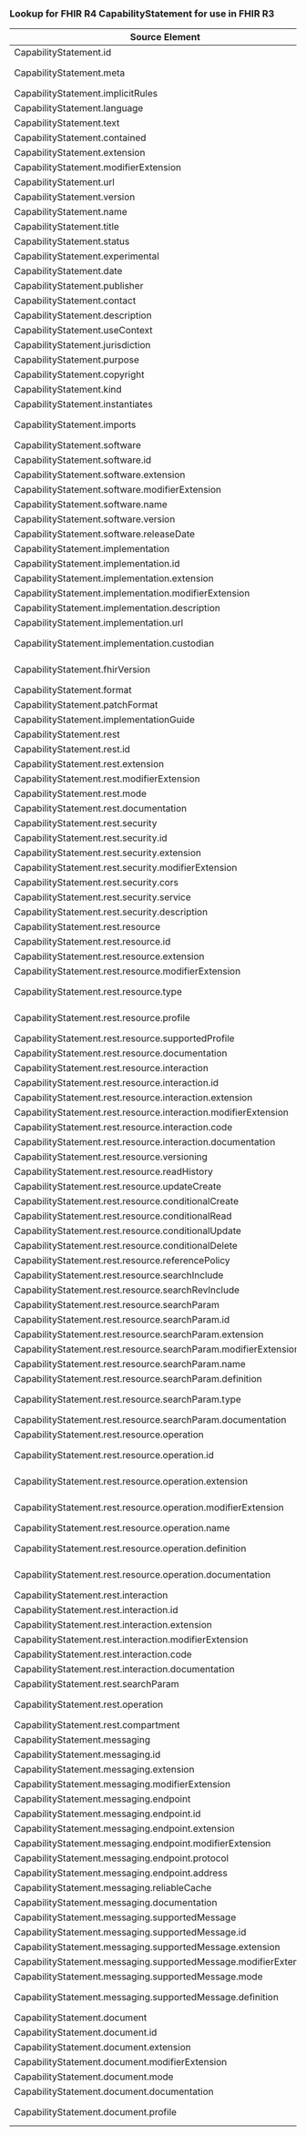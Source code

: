 ### Lookup for FHIR R4 CapabilityStatement for use in FHIR R3

| Source Element | Usage | Target |
| -------------- | ----- | ------ |
| CapabilityStatement.id | UseElementSameName | CapabilityStatement.id |
| CapabilityStatement.meta | UseExtension | http://hl7.org/fhir/4.0/StructureDefinition/extension-CapabilityStatement.meta |
| CapabilityStatement.implicitRules | UseElementSameName | CapabilityStatement.implicitRules |
| CapabilityStatement.language | UseElementSameName | CapabilityStatement.language |
| CapabilityStatement.text | UseElementSameName | CapabilityStatement.text |
| CapabilityStatement.contained | UseElementSameName | CapabilityStatement.contained |
| CapabilityStatement.extension | UseElementSameName | CapabilityStatement.extension |
| CapabilityStatement.modifierExtension | UseElementSameName | CapabilityStatement.modifierExtension |
| CapabilityStatement.url | UseElementSameName | CapabilityStatement.url |
| CapabilityStatement.version | UseElementSameName | CapabilityStatement.version |
| CapabilityStatement.name | UseElementSameName | CapabilityStatement.name |
| CapabilityStatement.title | UseElementSameName | CapabilityStatement.title |
| CapabilityStatement.status | UseElementSameName | CapabilityStatement.status |
| CapabilityStatement.experimental | UseElementSameName | CapabilityStatement.experimental |
| CapabilityStatement.date | UseElementSameName | CapabilityStatement.date |
| CapabilityStatement.publisher | UseElementSameName | CapabilityStatement.publisher |
| CapabilityStatement.contact | UseElementSameName | CapabilityStatement.contact |
| CapabilityStatement.description | UseElementSameName | CapabilityStatement.description |
| CapabilityStatement.useContext | UseElementSameName | CapabilityStatement.useContext |
| CapabilityStatement.jurisdiction | UseElementSameName | CapabilityStatement.jurisdiction |
| CapabilityStatement.purpose | UseElementSameName | CapabilityStatement.purpose |
| CapabilityStatement.copyright | UseElementSameName | CapabilityStatement.copyright |
| CapabilityStatement.kind | UseElementSameName | CapabilityStatement.kind |
| CapabilityStatement.instantiates | UseElementSameName | CapabilityStatement.instantiates |
| CapabilityStatement.imports | UseExtension | http://hl7.org/fhir/4.0/StructureDefinition/extension-CapabilityStatement.imports |
| CapabilityStatement.software | UseElementSameName | CapabilityStatement.software |
| CapabilityStatement.software.id | UseElementSameName | CapabilityStatement.software.id |
| CapabilityStatement.software.extension | UseElementSameName | CapabilityStatement.software.extension |
| CapabilityStatement.software.modifierExtension | UseElementSameName | CapabilityStatement.software.modifierExtension |
| CapabilityStatement.software.name | UseElementSameName | CapabilityStatement.software.name |
| CapabilityStatement.software.version | UseElementSameName | CapabilityStatement.software.version |
| CapabilityStatement.software.releaseDate | UseElementSameName | CapabilityStatement.software.releaseDate |
| CapabilityStatement.implementation | UseElementSameName | CapabilityStatement.implementation |
| CapabilityStatement.implementation.id | UseElementSameName | CapabilityStatement.implementation.id |
| CapabilityStatement.implementation.extension | UseElementSameName | CapabilityStatement.implementation.extension |
| CapabilityStatement.implementation.modifierExtension | UseElementSameName | CapabilityStatement.implementation.modifierExtension |
| CapabilityStatement.implementation.description | UseElementSameName | CapabilityStatement.implementation.description |
| CapabilityStatement.implementation.url | UseElementSameName | CapabilityStatement.implementation.url |
| CapabilityStatement.implementation.custodian | UseExtension | http://hl7.org/fhir/4.0/StructureDefinition/extension-CapabilityStatement.implementation.custodian |
| CapabilityStatement.fhirVersion | UseExtension | http://hl7.org/fhir/4.0/StructureDefinition/extension-CapabilityStatement.fhirVersion |
| CapabilityStatement.format | UseElementSameName | CapabilityStatement.format |
| CapabilityStatement.patchFormat | UseElementSameName | CapabilityStatement.patchFormat |
| CapabilityStatement.implementationGuide | UseElementSameName | CapabilityStatement.implementationGuide |
| CapabilityStatement.rest | UseElementSameName | CapabilityStatement.rest |
| CapabilityStatement.rest.id | UseElementSameName | CapabilityStatement.rest.id |
| CapabilityStatement.rest.extension | UseElementSameName | CapabilityStatement.rest.extension |
| CapabilityStatement.rest.modifierExtension | UseElementSameName | CapabilityStatement.rest.modifierExtension |
| CapabilityStatement.rest.mode | UseElementSameName | CapabilityStatement.rest.mode |
| CapabilityStatement.rest.documentation | UseElementSameName | CapabilityStatement.rest.documentation |
| CapabilityStatement.rest.security | UseElementSameName | CapabilityStatement.rest.security |
| CapabilityStatement.rest.security.id | UseElementSameName | CapabilityStatement.rest.security.id |
| CapabilityStatement.rest.security.extension | UseElementSameName | CapabilityStatement.rest.security.extension |
| CapabilityStatement.rest.security.modifierExtension | UseElementSameName | CapabilityStatement.rest.security.modifierExtension |
| CapabilityStatement.rest.security.cors | UseElementSameName | CapabilityStatement.rest.security.cors |
| CapabilityStatement.rest.security.service | UseElementSameName | CapabilityStatement.rest.security.service |
| CapabilityStatement.rest.security.description | UseElementSameName | CapabilityStatement.rest.security.description |
| CapabilityStatement.rest.resource | UseElementSameName | CapabilityStatement.rest.resource |
| CapabilityStatement.rest.resource.id | UseElementSameName | CapabilityStatement.rest.resource.id |
| CapabilityStatement.rest.resource.extension | UseElementSameName | CapabilityStatement.rest.resource.extension |
| CapabilityStatement.rest.resource.modifierExtension | UseElementSameName | CapabilityStatement.rest.resource.modifierExtension |
| CapabilityStatement.rest.resource.type | UseExtension | http://hl7.org/fhir/4.0/StructureDefinition/extension-CapabilityStatement.rest.resource.type |
| CapabilityStatement.rest.resource.profile | UseExtension | http://hl7.org/fhir/4.0/StructureDefinition/extension-CapabilityStatement.rest.resource.profile |
| CapabilityStatement.rest.resource.supportedProfile | UseElementSameName | CapabilityStatement.profile |
| CapabilityStatement.rest.resource.documentation | UseElementSameName | CapabilityStatement.rest.resource.documentation |
| CapabilityStatement.rest.resource.interaction | UseElementSameName | CapabilityStatement.rest.resource.interaction |
| CapabilityStatement.rest.resource.interaction.id | UseElementSameName | CapabilityStatement.rest.resource.interaction.id |
| CapabilityStatement.rest.resource.interaction.extension | UseElementSameName | CapabilityStatement.rest.resource.interaction.extension |
| CapabilityStatement.rest.resource.interaction.modifierExtension | UseElementSameName | CapabilityStatement.rest.resource.interaction.modifierExtension |
| CapabilityStatement.rest.resource.interaction.code | UseElementSameName | CapabilityStatement.rest.resource.interaction.code |
| CapabilityStatement.rest.resource.interaction.documentation | UseElementSameName | CapabilityStatement.rest.resource.interaction.documentation |
| CapabilityStatement.rest.resource.versioning | UseElementSameName | CapabilityStatement.rest.resource.versioning |
| CapabilityStatement.rest.resource.readHistory | UseElementSameName | CapabilityStatement.rest.resource.readHistory |
| CapabilityStatement.rest.resource.updateCreate | UseElementSameName | CapabilityStatement.rest.resource.updateCreate |
| CapabilityStatement.rest.resource.conditionalCreate | UseElementSameName | CapabilityStatement.rest.resource.conditionalCreate |
| CapabilityStatement.rest.resource.conditionalRead | UseElementSameName | CapabilityStatement.rest.resource.conditionalRead |
| CapabilityStatement.rest.resource.conditionalUpdate | UseElementSameName | CapabilityStatement.rest.resource.conditionalUpdate |
| CapabilityStatement.rest.resource.conditionalDelete | UseElementSameName | CapabilityStatement.rest.resource.conditionalDelete |
| CapabilityStatement.rest.resource.referencePolicy | UseElementSameName | CapabilityStatement.rest.resource.referencePolicy |
| CapabilityStatement.rest.resource.searchInclude | UseElementSameName | CapabilityStatement.rest.resource.searchInclude |
| CapabilityStatement.rest.resource.searchRevInclude | UseElementSameName | CapabilityStatement.rest.resource.searchRevInclude |
| CapabilityStatement.rest.resource.searchParam | UseElementSameName | CapabilityStatement.rest.resource.searchParam |
| CapabilityStatement.rest.resource.searchParam.id | UseElementSameName | CapabilityStatement.rest.resource.searchParam.id |
| CapabilityStatement.rest.resource.searchParam.extension | UseElementSameName | CapabilityStatement.rest.resource.searchParam.extension |
| CapabilityStatement.rest.resource.searchParam.modifierExtension | UseElementSameName | CapabilityStatement.rest.resource.searchParam.modifierExtension |
| CapabilityStatement.rest.resource.searchParam.name | UseElementSameName | CapabilityStatement.rest.resource.searchParam.name |
| CapabilityStatement.rest.resource.searchParam.definition | UseElementSameName | CapabilityStatement.rest.resource.searchParam.definition |
| CapabilityStatement.rest.resource.searchParam.type | UseExtension | http://hl7.org/fhir/4.0/StructureDefinition/extension-CapabilityStatement.rest.resource.searchParam.type |
| CapabilityStatement.rest.resource.searchParam.documentation | UseElementSameName | CapabilityStatement.rest.resource.searchParam.documentation |
| CapabilityStatement.rest.resource.operation | UseElementSameName | CapabilityStatement.rest.operation |
| CapabilityStatement.rest.resource.operation.id | UseExtension | http://hl7.org/fhir/4.0/StructureDefinition/extension-CapabilityStatement.rest.resource.operation.id |
| CapabilityStatement.rest.resource.operation.extension | UseExtension | http://hl7.org/fhir/4.0/StructureDefinition/extension-CapabilityStatement.rest.resource.operation.extension |
| CapabilityStatement.rest.resource.operation.modifierExtension | UseExtension | http://hl7.org/fhir/4.0/StructureDefinition/extension-CapabilityStatement.rest.resource.operation.modifierExtension |
| CapabilityStatement.rest.resource.operation.name | UseElementSameName | CapabilityStatement.rest.operation.name |
| CapabilityStatement.rest.resource.operation.definition | UseExtension | http://hl7.org/fhir/4.0/StructureDefinition/extension-CapabilityStatement.rest.resource.operation.definition |
| CapabilityStatement.rest.resource.operation.documentation | UseExtension | http://hl7.org/fhir/4.0/StructureDefinition/extension-CapabilityStatement.rest.resource.operation.documentation |
| CapabilityStatement.rest.interaction | UseElementSameName | CapabilityStatement.rest.interaction |
| CapabilityStatement.rest.interaction.id | UseElementSameName | CapabilityStatement.rest.interaction.id |
| CapabilityStatement.rest.interaction.extension | UseElementSameName | CapabilityStatement.rest.interaction.extension |
| CapabilityStatement.rest.interaction.modifierExtension | UseElementSameName | CapabilityStatement.rest.interaction.modifierExtension |
| CapabilityStatement.rest.interaction.code | UseElementSameName | CapabilityStatement.rest.interaction.code |
| CapabilityStatement.rest.interaction.documentation | UseElementSameName | CapabilityStatement.rest.interaction.documentation |
| CapabilityStatement.rest.searchParam | UseElementSameName | CapabilityStatement.rest.searchParam |
| CapabilityStatement.rest.operation | UseExtension | http://hl7.org/fhir/4.0/StructureDefinition/extension-CapabilityStatement.rest.operation |
| CapabilityStatement.rest.compartment | UseElementSameName | CapabilityStatement.rest.compartment |
| CapabilityStatement.messaging | UseElementSameName | CapabilityStatement.messaging |
| CapabilityStatement.messaging.id | UseElementSameName | CapabilityStatement.messaging.id |
| CapabilityStatement.messaging.extension | UseElementSameName | CapabilityStatement.messaging.extension |
| CapabilityStatement.messaging.modifierExtension | UseElementSameName | CapabilityStatement.messaging.modifierExtension |
| CapabilityStatement.messaging.endpoint | UseElementSameName | CapabilityStatement.messaging.endpoint |
| CapabilityStatement.messaging.endpoint.id | UseElementSameName | CapabilityStatement.messaging.endpoint.id |
| CapabilityStatement.messaging.endpoint.extension | UseElementSameName | CapabilityStatement.messaging.endpoint.extension |
| CapabilityStatement.messaging.endpoint.modifierExtension | UseElementSameName | CapabilityStatement.messaging.endpoint.modifierExtension |
| CapabilityStatement.messaging.endpoint.protocol | UseElementSameName | CapabilityStatement.messaging.endpoint.protocol |
| CapabilityStatement.messaging.endpoint.address | UseElementSameName | CapabilityStatement.messaging.endpoint.address |
| CapabilityStatement.messaging.reliableCache | UseElementSameName | CapabilityStatement.messaging.reliableCache |
| CapabilityStatement.messaging.documentation | UseElementSameName | CapabilityStatement.messaging.documentation |
| CapabilityStatement.messaging.supportedMessage | UseElementSameName | CapabilityStatement.messaging.supportedMessage |
| CapabilityStatement.messaging.supportedMessage.id | UseElementSameName | CapabilityStatement.messaging.supportedMessage.id |
| CapabilityStatement.messaging.supportedMessage.extension | UseElementSameName | CapabilityStatement.messaging.supportedMessage.extension |
| CapabilityStatement.messaging.supportedMessage.modifierExtension | UseElementSameName | CapabilityStatement.messaging.supportedMessage.modifierExtension |
| CapabilityStatement.messaging.supportedMessage.mode | UseElementSameName | CapabilityStatement.messaging.supportedMessage.mode |
| CapabilityStatement.messaging.supportedMessage.definition | UseExtension | http://hl7.org/fhir/4.0/StructureDefinition/extension-CapabilityStatement.messaging.supportedMessage.definition |
| CapabilityStatement.document | UseElementSameName | CapabilityStatement.document |
| CapabilityStatement.document.id | UseElementSameName | CapabilityStatement.document.id |
| CapabilityStatement.document.extension | UseElementSameName | CapabilityStatement.document.extension |
| CapabilityStatement.document.modifierExtension | UseElementSameName | CapabilityStatement.document.modifierExtension |
| CapabilityStatement.document.mode | UseElementSameName | CapabilityStatement.document.mode |
| CapabilityStatement.document.documentation | UseElementSameName | CapabilityStatement.document.documentation |
| CapabilityStatement.document.profile | UseExtension | http://hl7.org/fhir/4.0/StructureDefinition/extension-CapabilityStatement.document.profile |
